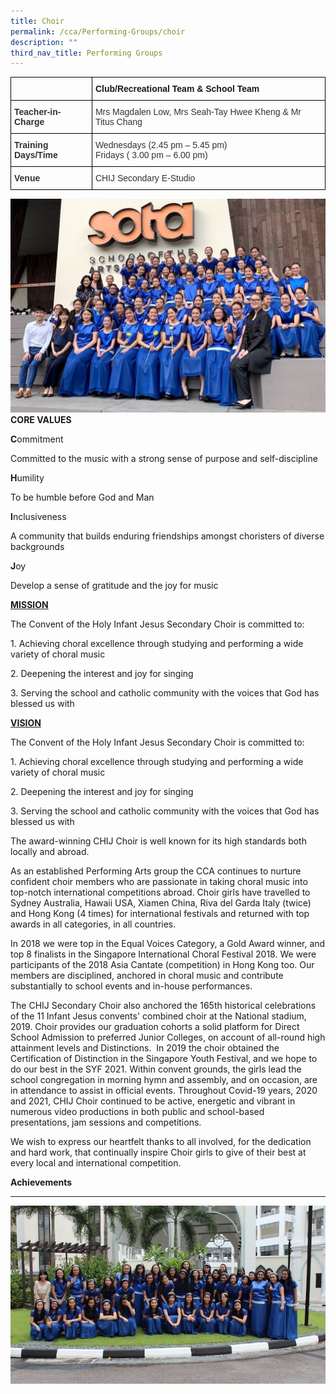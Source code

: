 ```yaml
---
title: Choir
permalink: /cca/Performing-Groups/choir
description: ""
third_nav_title: Performing Groups
---
```

<style type="text/css">
.tg  {border-collapse:collapse;border-spacing:0;}
.tg td{border-color:black;border-style:solid;border-width:1px;font-family:Arial, sans-serif;font-size:14px;
  overflow:hidden;padding:10px 5px;word-break:normal;}
.tg th{border-color:black;border-style:solid;border-width:1px;font-family:Arial, sans-serif;font-size:14px;
  font-weight:normal;overflow:hidden;padding:10px 5px;word-break:normal;}
.tg .tg-1wig{font-weight:bold;text-align:left;vertical-align:top}
.tg .tg-ujx6{color:#333;text-align:left;vertical-align:top}
.tg .tg-pvk6{color:#333;text-align:left;vertical-align:middle}
.tg .tg-osjb{color:#333;font-weight:bold;text-align:left;vertical-align:top}
</style>
<table class="tg">
<thead>
  <tr>
    <th class="tg-osjb"></th>
    <th class="tg-1wig">Club/Recreational Team &amp; School Team</th>
  </tr>
</thead>
<tbody>
  <tr>
    <td class="tg-osjb">Teacher-in-Charge<br></td>
    <td class="tg-pvk6"><span style="color:inherit;background-color:transparent">Mrs Magdalen Low, Mrs Seah-Tay Hwee Kheng &amp; Mr Titus Chang</span><br></td>
  </tr>
  <tr>
    <td class="tg-osjb">Training Days/Time<br></td>
    <td class="tg-ujx6">Wednesdays (2.45 pm – 5.45 pm) <br>Fridays ( 3.00 pm – 6.00 pm) <br></td>
  </tr>
  <tr>
    <td class="tg-osjb">Venue</td>
    <td class="tg-pvk6"><span style="color:inherit;background-color:transparent">CHIJ Secondary E-Studio</span></td>
  </tr>
</tbody>
</table>

![](/images/Choir%201.jpg)
**CORE VALUES**

  

**C**ommitment

Committed to the music with a strong sense of purpose and self-discipline

  

**H**umility

To be humble before God and Man

  

**I**nclusiveness

A community that builds enduring friendships amongst choristers of diverse backgrounds

  

**J**oy

Develop a sense of gratitude and the joy for music

<u><strong>MISSION </strong></u>

The Convent of the Holy Infant Jesus Secondary Choir is committed to:

1\. Achieving choral excellence through studying and performing a wide variety of choral music

2\. Deepening the interest and joy for singing

3\. Serving the school and catholic community with the voices that God has blessed us with

  

<u><strong>VISION</strong></u>

The Convent of the Holy Infant Jesus Secondary Choir is committed to:  

1\. Achieving choral excellence through studying and performing a wide variety of choral music

2\. Deepening the interest and joy for singing

3\. Serving the school and catholic community with the voices that God has blessed us with

  

The award-winning CHIJ Choir is well known for its high standards both locally and abroad. 

  

As an established Performing Arts group the CCA continues to nurture confident choir members who are passionate in taking choral music into top-notch international competitions abroad. Choir girls have travelled to Sydney Australia, Hawaii USA, Xiamen China, Riva del Garda Italy (twice) and Hong Kong (4 times) for international festivals and returned with top awards in all categories, in all countries. 

  

In 2018 we were top in the Equal Voices Category, a Gold Award winner, and top 8 finalists in the Singapore International Choral Festival 2018. We were participants of the 2018 Asia Cantate (competition) in Hong Kong too. Our members are disciplined, anchored in choral music and contribute substantially to school events and in-house performances. 

  

The CHIJ Secondary Choir also anchored the 165th historical celebrations of the 11 Infant Jesus convents' combined choir at the National stadium, 2019. Choir provides our graduation cohorts a solid platform for Direct School Admission to preferred Junior Colleges, on account of all-round high attainment levels and Distinctions.  In 2019 the choir obtained the Certification of Distinction in the Singapore Youth Festival, and we hope to do our best in the SYF 2021. Within convent grounds, the girls lead the school congregation in morning hymn and assembly, and on occasion, are in attendance to assist in official events. Throughout Covid-19 years, 2020 and 2021, CHIJ Choir continued to be active, energetic and vibrant in numerous video productions in both public and school-based presentations, jam sessions and competitions. 

We wish to express our heartfelt thanks to all involved, for the dedication and hard work, that continually inspire Choir girls to give of their best at every local and international competition.

<strong>Achievements</strong>
***
![](/images/Choir%20(Students-3)%20at%20SYF%202013.jpg)